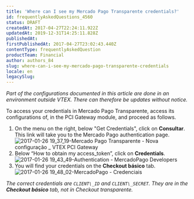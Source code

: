 ```yaml
---
title: 'Where can I see my Mercado Pago Transparente credentials?'
id: frequentlyAskedQuestions_4560
status: DRAFT
createdAt: 2017-04-27T22:24:11.922Z
updatedAt: 2019-12-31T14:25:11.828Z
publishedAt: 
firstPublishedAt: 2017-04-27T23:02:43.440Z
contentType: frequentlyAskedQuestion
productTeam: Financial
author: authors_84
slug: where-can-i-see-my-mercado-pago-transparente-credentials
locale: en
legacySlug: 
---
```


_Part of the configurations documented in this article are done in an environment outside VTEX. There can therefore be updates without notice._

To access your credentials in Mercado Pago Transparente, access its configurations of, in the PCI Gateway module, and proceed as follows.

1. On the menu on the right, below "Get Credentials", click on **Consultar**. This link will take you to the Mercado Pago authentication page.![2017-01-26 19_37_19-Mercado Pago Transparente - Nova configuração _ VTEX PCI Gateway](https://images.contentful.com/alneenqid6w5/4hKomsptCEgGWUsyw4e4GM/09fba68bccee98e6c7d13f6ba4112d6a/2017-01-26-19_37_19-Mercado-Pago-Transparente-Nova-configura_C3_A7_C3_A3o-_-VTEX-PCI-Gateway-300x140.png)
2. Below “How to obtain my access\_token”, click on **Credentials**.![2017-01-26 19_43_49-Authentication - MercadoPago Developers](https://images.contentful.com/alneenqid6w5/1ZM0tXM4DWk6SEE68ecU4m/0f5802acc942e3ca7ac7d1760754cd43/2017-01-26-19_43_49-Authentication-MercadoPago-Developers-279x300.png)
3. You will find your credentials on the **Checkout básico** tab.![2017-01-26 19_48_02-MercadoPago - Credenciais](https://images.contentful.com/alneenqid6w5/6hgEPEEkWkAqY2u80cqeGI/8152d6e0a24defb9986335be54a0e169/2017-01-26-19_48_02-MercadoPago-Credenciais-300x88.png)
 
_The correct credentials are `CLIENT\_ID` and `CLIENT\_SECRET`. They are in the **Checkout básico** tab, not in Checkout transparente._
